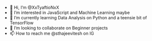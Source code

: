 - 👋 Hi, I’m @XxTyaftioNxX
- 👀 I’m interested in JavaScript and Machine Learning maybe 
- 🌱 I’m currently learning Data Analysis on Python and a teensie bit of TensorFlow
- 💞️ I’m looking to collaborate on Beginner projects
- 📫 How to reach me @sthajeevitesh on IG

<!---
XxTyaftioNxX/XxTyaftioNxX is a ✨ special ✨ repository because its `README.md` (this file) appears on your GitHub profile.
You can click the Preview link to take a look at your changes.
--->

